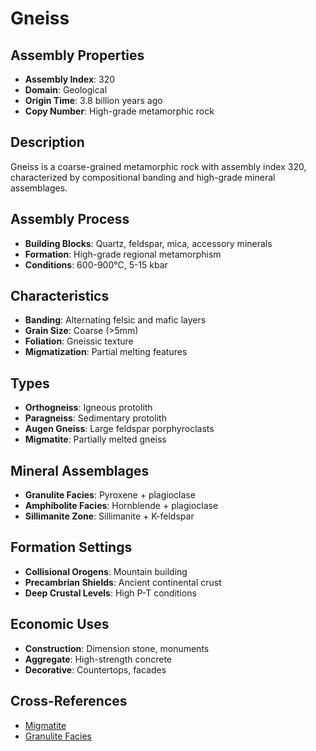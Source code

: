 # Gneiss

## Assembly Properties
- **Assembly Index**: 320
- **Domain**: Geological
- **Origin Time**: 3.8 billion years ago
- **Copy Number**: High-grade metamorphic rock

## Description

Gneiss is a coarse-grained metamorphic rock with assembly index 320, characterized by compositional banding and high-grade mineral assemblages.

## Assembly Process
- **Building Blocks**: Quartz, feldspar, mica, accessory minerals
- **Formation**: High-grade regional metamorphism
- **Conditions**: 600-900°C, 5-15 kbar

## Characteristics
- **Banding**: Alternating felsic and mafic layers
- **Grain Size**: Coarse (>5mm)
- **Foliation**: Gneissic texture
- **Migmatization**: Partial melting features

## Types
- **Orthogneiss**: Igneous protolith
- **Paragneiss**: Sedimentary protolith
- **Augen Gneiss**: Large feldspar porphyroclasts
- **Migmatite**: Partially melted gneiss

## Mineral Assemblages
- **Granulite Facies**: Pyroxene + plagioclase
- **Amphibolite Facies**: Hornblende + plagioclase
- **Sillimanite Zone**: Sillimanite + K-feldspar

## Formation Settings
- **Collisional Orogens**: Mountain building
- **Precambrian Shields**: Ancient continental crust
- **Deep Crustal Levels**: High P-T conditions

## Economic Uses
- **Construction**: Dimension stone, monuments
- **Aggregate**: High-strength concrete
- **Decorative**: Countertops, facades

## Cross-References
- [Migmatite](/domains/geological/rocks/migmatite.md)
- [Granulite Facies](/domains/geological/processes/granulite_facies.md)
